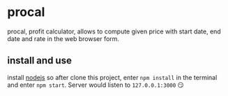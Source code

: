 # procal

procal, profit calculator, allows to compute given price with start date, end date and rate in the web browser form.

## install and use
install [nodejs](https://nodejs.org/en/) so after clone this project, enter `npm install` in the terminal and enter `npm start`. Server would listen to `127.0.0.1:3000` :smirk: